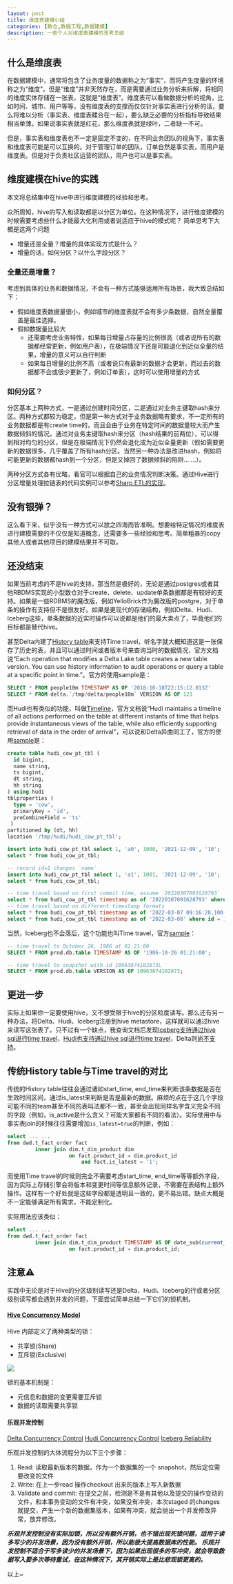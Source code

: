 ```yaml
---
layout: post
title: 维度表建模小结
categories: [数仓,数据工程,数据建模]
description: 一些个人对维度表建模的思考总结
---
```



## 什么是维度表

在数据建模中，通常将包含了业务度量的数据称之为“事实”，而将产生度量的环境称之为“维度”。但是“维度”并非天然存在，而是需要通过业务分析来拆解，将相同的维度实体存储在一张表，这就是“维度表”。维度表可以看做数据分析的视角，比如时间、城市、用户等等，没有维度表的支撑而仅仅针对事实表进行分析的话，要么将难以分析（事实表、维度表糅合在一起），要么缺乏必要的分析指标导致结果相当单薄。如果说事实表就是红花，那么维度表就是绿叶，二者缺一不可。

但是，事实表和维度表也不一定是固定不变的，在不同业务团队的视角下，事实表和维度表可能是可以互换的。对于管理订单的团队，订单自然是事实表，而用户是维度表。但是对于负责社区运营的团队，用户也可以是事实表。

## 维度建模在hive的实践

本文将总结集中在hive中进行维度建模的经验和思考。

众所周知，hive的写入和读取都是以分区为单位。在这种情况下，进行维度建模的时候需要考虑些什么才能最大化利用或者说适应于hive的模式呢？
简单思考下大概是这两个问题

* 增量还是全量？增量的具体实现方式是什么？
* 增量的话，如何分区？以什么字段分区？

### 全量还是增量？

考虑到具体的业务和数据情况，不会有一种方式能够适用所有场景，我大致总结如下：

* 假如维度表数据量很小，例如城市的维度表就不会有多少条数据，自然全量覆盖是最佳选择。
* 假如数据量比较大
    * 还需要考虑业务特性，如果每日增量占存量的比例很高（或者说所有的数据都经常更新，例如用户表），在极端情况下还是可能退化到近似全量的结果，增量的意义可以自行判断
    * 如果每日增量的比例不高（或者说只有最新的数据才会更新，而过去的数据都不会或很少更新了，例如订单表），这时可以使用增量的方式

### 如何分区？

分区基本上两种方式，一是通过创建时间分区，二是通过对业务主键取hash来分区。两种方式都较为稳定，但是第一种方式对于业务数据略有要求，不一定所有的业务数据都是有create time的，而且会由于业务在特定时间的数据量较大而产生数据倾斜的情况。通过对业务主键取hash来分区（hash结果的前两位），可以得到相对均匀的分区，但是在极端情况下仍然会退化成为近似全量更新（假如需要更新的数据很多，几乎覆盖了所有hash分区。当然另一种办法是改进hash，例如将可能更新的数据都hash到一个分区，但是又掉回了数据倾斜的陷阱... ...）。

两种分区方式各有优略，看官可以根据自己的业务情况判断决策。通过Hive进行分区增量处理拉链表的代码实例可以参考[Sharp ETL的实现](https://github.com/SharpData/SharpETL/blob/main/spark/src/main/scala/com/github/sharpdata/sharpetl/spark/transformation/SCDTransformer.scala)。

## 没有银弹？

这么看下来，似乎没有一种方式可以放之四海而皆准啊。想要给特定情况的维度表进行建模需要的不仅仅是知道概念，还需要多一些经验和思考。简单粗暴的copy其他人或者其他项目的建模结果并不可取。

## 还没结束

如果当前考虑的不是hive的支持，那当然是极好的，无论是通过postgres或者其他RBDMS实现的小型数仓对于create、delete、update单条数据都是有较好的支持。如果是一些RDBMS的魔改版，例如YelloBrick作为魔改版的postgre，对于单条的操作有支持但不是很友好。如果是更现代的存储结构，例如Delta、Hudi、Iceberg这些，单条数据的近实时操作可以说都是他们的最大卖点了，毕竟他们的目标都是替代hive。

甚至Delta内建了[History table](https://docs.databricks.com/delta/history.html)来支持Time travel，听名字就大概知道这是一张保存了历史的表，并且可以通过时间或者版本号来查询当时的数据情况，官方文档说“Each operation that modifies a Delta Lake table creates a new table version. You can use history information to audit operations or query a table at a specific point in time.”。官方的使用sample是：

```sql
SELECT * FROM people10m TIMESTAMP AS OF '2018-10-18T22:15:12.013Z'
SELECT * FROM delta.`/tmp/delta/people10m` VERSION AS OF 123
```

而Hudi也有类似的功能，叫做[Timeline](https://hudi.apache.org/docs/timeline)，官方文档说“Hudi maintains a timeline of all actions performed on the table at different instants of time that helps provide instantaneous views of the table, while also efficiently supporting retrieval of data in the order of arrival”，可以说和Delta异曲同工了，官方的使用[sample](https://hudi.apache.org/docs/next/quick-start-guide/#time-travel-query)是：

```sql
create table hudi_cow_pt_tbl (
  id bigint,
  name string,
  ts bigint,
  dt string,
  hh string
) using hudi
tblproperties (
  type = 'cow',
  primaryKey = 'id',
  preCombineField = 'ts'
 )
partitioned by (dt, hh)
location '/tmp/hudi/hudi_cow_pt_tbl';

insert into hudi_cow_pt_tbl select 1, 'a0', 1000, '2021-12-09', '10';
select * from hudi_cow_pt_tbl;

-- record id=1 changes `name`
insert into hudi_cow_pt_tbl select 1, 'a1', 1001, '2021-12-09', '10';
select * from hudi_cow_pt_tbl;

-- time travel based on first commit time, assume `20220307091628793`
select * from hudi_cow_pt_tbl timestamp as of '20220307091628793' where id = 1;
-- time travel based on different timestamp formats
select * from hudi_cow_pt_tbl timestamp as of '2022-03-07 09:16:28.100' where id = 1;
select * from hudi_cow_pt_tbl timestamp as of '2022-03-08' where id = 1;
```

当然，Iceberg也不会落后，这个功能也叫Time travel，官方[sample](https://iceberg.apache.org/docs/latest/spark-queries/#time-travel)：


```sql
-- time travel to October 26, 1986 at 01:21:00
SELECT * FROM prod.db.table TIMESTAMP AS OF '1986-10-26 01:21:00';

-- time travel to snapshot with id 10963874102873L
SELECT * FROM prod.db.table VERSION AS OF 10963874102873;
```

## 更进一步

实际上如果你一定要使用hive，又不想受限于hive的分区粒度读写。那么还有另一种办法，将Delta、Hudi、Iceberg注册到hive metastore，这样就可以通过hive来读写这张表了。只不过有一个缺点，我查询文档后发现[Iceberg支持通过hive sql进行time travel](https://iceberg.apache.org/docs/latest/hive/#timetravel)，[Hudi也支持通过hive sql进行time travel](https://github.com/apache/hudi/issues/4433)，Delta则[尚不支持](https://github.com/delta-io/connectors/issues/202)。

## 传统History table与Time travel的对比

传统的History table往往会通过诸如start_time, end_time来判断该条数据是否在生效时间区间，通过is_latest来判断是否是最新的数据。麻烦的点在于这几个字段可能不同的team甚至不同的表叫法都不一致，甚至会出现同样名字含义完全不同的字段（例如，is_active是什么含义？可能大家都有不同的看法）。实际使用中与事实表join的时候往往需要增加`is_latest=true`的判断，例如：

```sql
select ... ...
from dwd.t_fact_order fact
         inner join dim.t_dim_product dim
                    on fact.product_id = dim.product_id
                        and fact.is_latest = '1';
```

而使用Time travel的时候则完全不需要考虑start_time, end_time等等额外字段，因为实际上存储引擎会将版本和变更时间等信息额外记录，不需要在表结构上额外操作。这样有一个好处就是这些字段都是透明且一致的，更不易出错。缺点大概是不一定能够满足所有需求，不能定制化。

实际用法应该类似：

```sql
select ... ...
from dwd.t_fact_order fact
         inner join dim.t_dim_product TIMESTAMP AS OF date_sub(current_date(), 1) dim
                    on fact.product_id = dim.product_id;
```

## 注意⚠️

实践中无论是对于Hive的分区级别读写还是Delta、Hudi、Iceberg的行或者分区级别读写都会遇到并发的问题，下面尝试简单总结一下它们的锁机制。

#### [Hive Concurrency Model](https://cwiki.apache.org/confluence/display/Hive/Locking)

Hive 内部定义了两种类型的锁：

* 共享锁(Share)
* 互斥锁(Exclusive)

![](https://pic4.zhimg.com/v2-25697911d611ae9df271b1a472c0f547_r.jpg)

锁的基本机制是：

* 元信息和数据的变更需要互斥锁
* 数据的读取需要共享锁

#### 乐观并发控制

[Delta Concurrency Control](https://docs.delta.io/latest/concurrency-control.html)
[Hudi Concurrency Control](https://hudi.apache.org/docs/concurrency_control/)
[Iceberg Reliability](https://iceberg.apache.org/docs/latest/reliability/#concurrent-write-operations)

乐观并发控制的大体流程分为以下三个步骤：
1. Read: 读取最新版本的数据，作为一个数据集的一个 snapshot，然后定位需要改变的文件
2. Write: 在上一步read 操作checkout 出来的版本上写入新数据
3. Validate and commit: 在提交之前，检测是不是有其他以及提交的操作变动的文件，和本事务变动的文件有冲突，如果没有冲突，本次staged 的changes 就提交，产生一个新的数据集版本，如果有冲突，就会抛出一个并发修改异常，放弃修改。


***乐观并发控制没有实际加锁，所以没有额外开销，也不错出现死锁问题，适用于读多写少的并发场景，因为没有额外开销，所以能极大提高数据库的性能。
乐观并发控制不适合于写多读少的并发场景下，因为如果出现很多的写冲突，就会导致数据写入要多次等待重试，在这种情况下，其开销实际上是比悲观锁更高的。***


以上~
